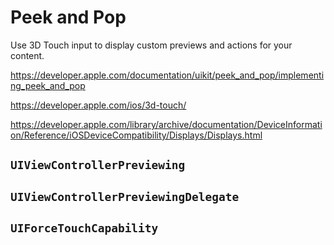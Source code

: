 # Peek and Pop

Use 3D Touch input to display custom previews and actions for your content.

https://developer.apple.com/documentation/uikit/peek_and_pop/implementing_peek_and_pop

https://developer.apple.com/ios/3d-touch/

https://developer.apple.com/library/archive/documentation/DeviceInformation/Reference/iOSDeviceCompatibility/Displays/Displays.html

## `UIViewControllerPreviewing`

## `UIViewControllerPreviewingDelegate`

## `UIForceTouchCapability`